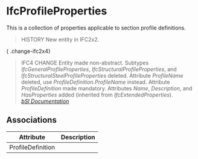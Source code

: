 IfcProfileProperties
====================
This is a collection of properties applicable to section profile definitions.  
  
> HISTORY  New entity in IFC2x2.  
  
{ .change-ifc2x4}  
> IFC4 CHANGE  Entity made non-abstract. Subtypes
> _IfcGeneralProfileProperties_, _IfcStructuralProfileProperties_, and
> _IfcStructuralSteelProfileProperties_ deleted. Attribute _ProfileName_
> deleted, use _ProfileDefinition.ProfileName_ instead. Attribute
> _ProfileDefinition_ made mandatory. Attributes _Name_, _Description_, and
> _HasProperties_ added (inherited from _IfcExtendedProperties_).  
[ _bSI
Documentation_](https://standards.buildingsmart.org/IFC/DEV/IFC4_2/FINAL/HTML/schema/ifcprofileresource/lexical/ifcprofileproperties.htm)


Associations
------------
| Attribute         | Description   |
|-------------------|---------------|
| ProfileDefinition |               |

